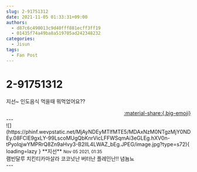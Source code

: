 ```yaml
---
slug: 2-91751312
date: 2021-11-05 01:33:31+09:00
authors:
  - d87c6c490013c9d40fff881ecff3ff19
  - 01435f74a49ba8a519705ad242348232
categories:
  - Jisun
tags:
  - Fan Post
---
```


# 2-91751312

<div class="post-container" markdown="1">
<div class="content-container md-sidebar__scrollwrap" markdown="1">

지선~ 인도음식 먹을때 뭐먹었어요??

</div>
</div>

<div style="text-align: right;" markdown="1">
<a href="https://weverse.io/fromis9/fanpost/2-91751312" style="text-align: right;">:material-share:{.big-emoji}</a>
</div>
---

<div class="comments-container md-sidebar__scrollwrap" markdown="1">
<div class="comment" markdown="1">
<div class='id-container' markdown="1">
![](https://phinf.wevpstatic.net/MjAyNDEyMTlfMTE5/MDAxNzM0NTgzMjY0NDEy.08FClE9gxLY-99LscoMUgQbKnrVicLFFWSqmAi3eGLEg.hXV0n-tPyoIqjwYMPRrQ8Zn9aHvy3-B2llL4LWAZ_bEg.JPEG/image.jpg?type=s72){ loading=lazy }
**<span class="artist">지선</span>** <small>Nov 05 2021, 01:35</small><br>
</div>
<div class='comment-body' markdown="1">
램빈달루 치킨티카마살라 코코넛난 버터난 플레인난!! 념뇸뇨
</div>
</div>
</div>
---
